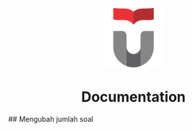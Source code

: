 <p align="center">
  <img src="assets/telu.png" height=120>
</p>

<h1 align="center">Documentation</h1>
## Mengubah jumlah soal
